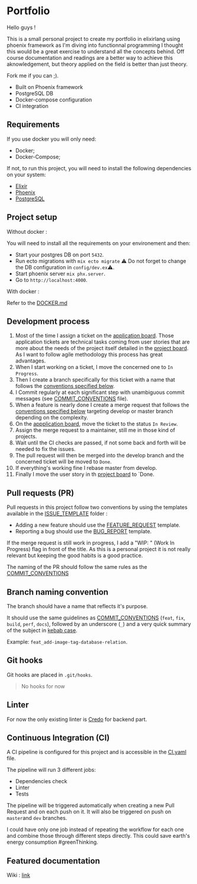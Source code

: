 # Portfolio

Hello guys !

This is a small personal project to create my portfolio in elixirlang using phoenix framework as I'm diving into functionnal programming I thought this would be a great exercise to understand all the concepts behind. Off course documentation and readings are a better way to achieve this aknowledgement, but theory applied on the field is better than just theory. 

Fork me if you can ;). 

- Built on Phoenix framework
- PostgreSQL DB
- Docker-compose configuration
- CI integration 

## Requirements
If you use docker you will only need:
* Docker;
* Docker-Compose;

If not, to run this project, you will need to install the following dependencies on your system:

- [Elixir](https://elixir-lang.org/install.html)
- [Phoenix](https://hexdocs.pm/phoenix/installation.html)
- [PostgreSQL](https://www.postgresql.org/download/macosx/)

## Project setup

Without docker : 

You will need to install all the requirements on your environement and then: 

- Start your postgres DB on port `5432`.
- Run ecto migrations with `mix ecto migrate` ⚠️ Do not forget to change the DB configuration in `config/dev.ex`⚠️.
- Start phoenix server `mix phx.server`.
- Go to `http://localhost:4000`.

With docker : 

Refer to the [DOCKER.md](DOCKER.md)


## Development process

1. Most of the time I assign a ticket on the [application board](https://github.com/JackMaarek/portfolio/projects/2). Those application tickets are technical tasks coming from user stories that are more about the needs of the project itself detailed in the [project board](https://github.com/JackMaarek/portfolio/projects/1). As I want to follow agile methodology this process has great advantages.
2. When I start working on a ticket, I move the concerned one to `In Progress`.
3. Then I create a branch specifically for this ticket with a name that follows the [conventions specified below](#branch-naming-convention).
4. I Commit regularly at each significant step with unambiguous commit messages (see [COMMIT_CONVENTIONS](COMMIT_CONVENTIONS.md) file).
5. When a feature is nearly done I create a merge request that follows the [conventions specified below](#pull-requests-pr) targeting develop or master branch depending on the complexity.
6. On the [appplication board](https://github.com/JackMaarek/Elm-project/projects/2), move the ticket to the status `In Review`.
7. Assign the merge request to a maintainer, still me in those kind of projects.
8. Wait until the CI checks are passed, if not some back and forth will be needed to fix the issues.
9. The pull request will then be merged into the develop branch and the concerned ticket will be moved to `Done`.
10. If everything's working fine I rebase master from develop.
11. Finally I move the user story in th [project board](https://github.com/JackMaarek/portfolio/projects/1) to `Done.

## Pull requests (PR)

Pull requests in this project follow two conventions by using the templates available in the [ISSUE_TEMPLATE](.github/ISSUE_TEMPLATE) folder :

- Adding a new feature should use the [FEATURE_REQUEST](.github/ISSUE_TEMPLATE/FEATURE_REQUEST.md) template.
- Reporting a bug should use the [BUG_REPORT](.github/ISSUE_TEMPLATE/BUG_REPORT.md) template.

If the merge request is still work in progress, I add a "WIP: " (Work In Progress) flag in front of the title. As this is a personal project it is not really relevant but keeping the good habits is a good practice. 

The naming of the PR should follow the same rules as the [COMMIT_CONVENTIONS](COMMIT_CONVENTIONS.md)

## Branch naming convention

The branch should have a name that reflects it's purpose.

It should use the same guidelines as [COMMIT_CONVENTIONS](COMMIT_CONVENTIONS.md) (`feat`, `fix`, `build`, `perf`, `docs`), followed by an underscore (`_`) and a very quick summary of the subject in [kebab case][1].

Example: `feat_add-image-tag-database-relation`.

## Git hooks
Git hooks are placed in `.git/hooks`. 

> No hooks for now

## Linter

For now the only existing linter is [Credo](https://github.com/rrrene/credo) for backend part.

## Continuous Integration (CI)

A CI pipeline is configured for this project and is accessible in the [CI.yaml](.github/workflows/CI.yaml) file.

The pipeline will run 3 different jobs: 
- Dependencies check
- Linter
- Tests

The pipeline will be triggered automatically when creating a new Pull Request and on each push on it.
It will also be triggered on push on `master`and `dev` branches.

I could have only one job instead of repeating the workflow for each one and combine those through different steps directly. This could save earth's energy consumption #greenThinking.

## Featured documentation

<!--API documentation : [link](source/backend/README.md)-->

<!--Front documentation : [link](source/frontend/README.md)-->

Wiki : [link](https://github.com/JackMaarek/portfolio/wiki)

[1]: https://medium.com/better-programming/string-case-styles-camel-pascal-snake-and-kebab-case-981407998841
